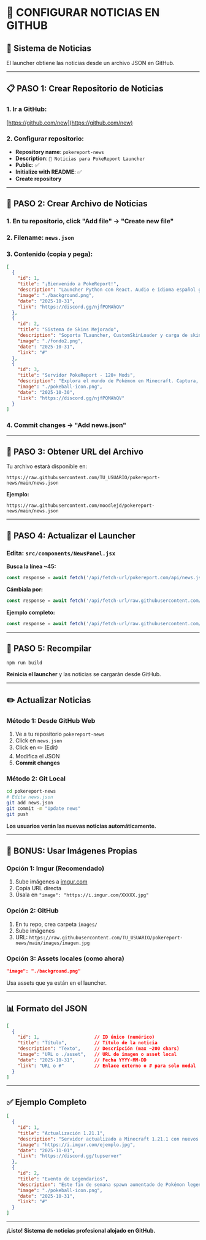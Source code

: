 # 📰 CONFIGURAR NOTICIAS EN GITHUB

## 🎯 Sistema de Noticias

El launcher obtiene las noticias desde un archivo JSON en GitHub.

---

## 📋 **PASO 1: Crear Repositorio de Noticias**

### 1. **Ir a GitHub:**
[https://github.com/new](https://github.com/new)

### 2. **Configurar repositorio:**
- **Repository name**: `pokereport-news`
- **Description**: `📰 Noticias para PokeReport Launcher`
- **Public**: ✅
- **Initialize with README**: ✅
- **Create repository**

---

## 📝 **PASO 2: Crear Archivo de Noticias**

### 1. **En tu repositorio, click "Add file" → "Create new file"**

### 2. **Filename**: `news.json`

### 3. **Contenido** (copia y pega):

```json
[
  {
    "id": 1,
    "title": "¡Bienvenido a PokeReport!",
    "description": "Launcher Python con React. Audio e idioma español garantizados. CustomSkinLoader integrado para skins personalizadas.",
    "image": "./background.png",
    "date": "2025-10-31",
    "link": "https://discord.gg/njfPQMAhQV"
  },
  {
    "id": 2,
    "title": "Sistema de Skins Mejorado",
    "description": "Soporta TLauncher, CustomSkinLoader y carga de skins personalizadas. Usa el botón 📤 para subir tu propia skin.",
    "image": "./fondo2.png",
    "date": "2025-10-31",
    "link": "#"
  },
  {
    "id": 3,
    "title": "Servidor PokeReport - 120+ Mods",
    "description": "Explora el mundo de Pokémon en Minecraft. Captura, entrena y batalla. IP: 199.127.60.252:25569",
    "image": "./pokeball-icon.png",
    "date": "2025-10-30",
    "link": "https://discord.gg/njfPQMAhQV"
  }
]
```

### 4. **Commit changes** → "Add news.json"

---

## 🔗 **PASO 3: Obtener URL del Archivo**

Tu archivo estará disponible en:
```
https://raw.githubusercontent.com/TU_USUARIO/pokereport-news/main/news.json
```

**Ejemplo:**
```
https://raw.githubusercontent.com/moodlejd/pokereport-news/main/news.json
```

---

## 🔧 **PASO 4: Actualizar el Launcher**

### **Edita**: `src/components/NewsPanel.jsx`

**Busca la línea ~45:**
```javascript
const response = await fetch('/api/fetch-url/pokereport.com/api/news.json');
```

**Cámbiala por:**
```javascript
const response = await fetch('/api/fetch-url/raw.githubusercontent.com/TU_USUARIO/pokereport-news/main/news.json');
```

**Ejemplo completo:**
```javascript
const response = await fetch('/api/fetch-url/raw.githubusercontent.com/moodlejd/pokereport-news/main/news.json');
```

---

## 🔄 **PASO 5: Recompilar**

```bash
npm run build
```

**Reinicia el launcher** y las noticias se cargarán desde GitHub.

---

## ✏️ **Actualizar Noticias**

### **Método 1: Desde GitHub Web**
1. Ve a tu repositorio `pokereport-news`
2. Click en `news.json`
3. Click en ✏️ (Edit)
4. Modifica el JSON
5. **Commit changes**

### **Método 2: Git Local**
```bash
cd pokereport-news
# Edita news.json
git add news.json
git commit -m "Update news"
git push
```

**Los usuarios verán las nuevas noticias automáticamente.**

---

## 📸 **BONUS: Usar Imágenes Propias**

### **Opción 1: Imgur** (Recomendado)
1. Sube imágenes a [imgur.com](https://imgur.com)
2. Copia URL directa
3. Úsala en `"image": "https://i.imgur.com/XXXXX.jpg"`

### **Opción 2: GitHub**
1. En tu repo, crea carpeta `images/`
2. Sube imágenes
3. URL: `https://raw.githubusercontent.com/TU_USUARIO/pokereport-news/main/images/imagen.jpg`

### **Opción 3: Assets locales** (como ahora)
```json
"image": "./background.png"
```
Usa assets que ya están en el launcher.

---

## 📊 **Formato del JSON**

```json
[
  {
    "id": 1,                    // ID único (numérico)
    "title": "Título",          // Título de la noticia
    "description": "Texto",     // Descripción (max ~200 chars)
    "image": "URL o ./asset",   // URL de imagen o asset local
    "date": "2025-10-31",       // Fecha YYYY-MM-DD
    "link": "URL o #"           // Enlace externo o # para solo modal
  }
]
```

---

## ✅ **Ejemplo Completo**

```json
[
  {
    "id": 1,
    "title": "Actualización 1.21.1",
    "description": "Servidor actualizado a Minecraft 1.21.1 con nuevos mods y mejoras de rendimiento.",
    "image": "https://i.imgur.com/ejemplo.jpg",
    "date": "2025-11-01",
    "link": "https://discord.gg/tupserver"
  },
  {
    "id": 2,
    "title": "Evento de Legendarios",
    "description": "Este fin de semana spawn aumentado de Pokémon legendarios. ¡No te lo pierdas!",
    "image": "./pokeball-icon.png",
    "date": "2025-10-31",
    "link": "#"
  }
]
```

---

**¡Listo! Sistema de noticias profesional alojado en GitHub.**
